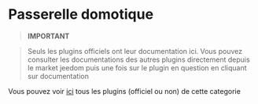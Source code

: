 
# Passerelle domotique


>**IMPORTANT**

>Seuls les plugins officiels ont leur documentation ici. Vous pouvez consulter les documentations des autres plugins directement depuis le market jeedom puis une fois sur le plugin en question en cliquant sur documentation


Vous pouvez voir [ici](https://market.jeedom.com/index.php?v=d&p=market&type=plugin&categorie=home+automation+protocol) tous les plugins (officiel ou non) de cette categorie


